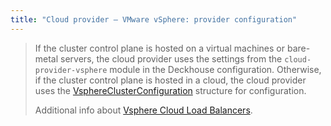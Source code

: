 ```yaml
---
title: "Cloud provider — VMware vSphere: provider configuration"
---
```


> If the cluster control plane is hosted on a virtual machines or bare-metal servers, the cloud provider uses the settings from the `cloud-provider-vsphere` module in the Deckhouse configuration. Otherwise, if the cluster control plane is hosted in a cloud, the cloud provider uses the [VsphereClusterConfiguration](#vsphereclusterconfiguration) structure for configuration.
>
> Additional info about [Vsphere Cloud Load Balancers](https://github.com/kubernetes/cloud-provider-vsphere/tree/master/pkg/cloudprovider/vsphere/loadbalancer).

<!-- SCHEMA -->
